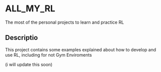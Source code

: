 # ALL_MY_RL
 The most of the personal projects to learn and practice RL

## Descriptio

This project contains some examples explained about how to develop and use RL, including for not Gym Enviroments

(i will update this soon)
